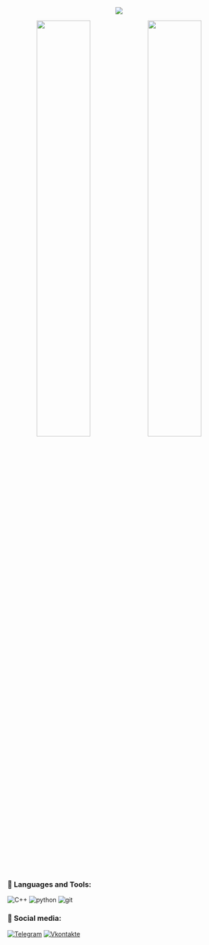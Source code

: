 <p align="center">
  <img  src="https://readme-typing-svg.herokuapp.com?size=22&multiline=true&width=200&height=60&lines=Hey+%F0%9F%91%8B%2C+I'm+Lev!" />
</p>

<p align="center">
  <img width="49%" src="https://github-readme-stats.vercel.app/api?username=yu-leo&show_icons=true&theme=react&bg_color=0d1117&border_color=0A4398" />
  <img width="49%" src="http://github-readme-streak-stats.herokuapp.com?user=yu-leo&theme=react&background=0d1117&border=1f6fea" />
</p>



### 🔧 Languages and Tools:

![C++](https://img.shields.io/badge/-C++-090909?style=for-the-badge&logo=C%2b%2b&logoColor=6296CC)
![python](https://img.shields.io/badge/-python-090909?style=for-the-badge&logo=python&logoColor=FFDF00)
![git](https://img.shields.io/badge/-git-090909?style=for-the-badge&logo=git)


### 🤝 Social media:
[![Telegram](https://img.shields.io/badge/-Telegram-090909?style=for-the-badge&logo=telegram&logoColor=27A0D9)](https://t.me/yu_leo)
[![Vkontakte](https://img.shields.io/badge/-Vkontakte-090909?style=for-the-badge&logo=Vk&logoColor=4F7DB3)](https://vk.com/yuvenskylev)

